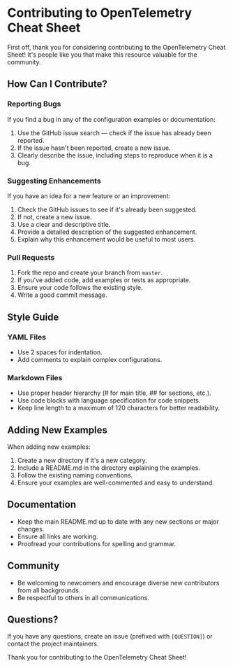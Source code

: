 # Contributing to OpenTelemetry Cheat Sheet

First off, thank you for considering contributing to the OpenTelemetry Cheat Sheet! It's people like you that make this resource valuable for the community.

## How Can I Contribute?

### Reporting Bugs

If you find a bug in any of the configuration examples or documentation:

1. Use the GitHub issue search — check if the issue has already been reported.
2. If the issue hasn't been reported, create a new issue.
3. Clearly describe the issue, including steps to reproduce when it is a bug.

### Suggesting Enhancements

If you have an idea for a new feature or an improvement:

1. Check the GitHub issues to see if it's already been suggested.
2. If not, create a new issue.
3. Use a clear and descriptive title.
4. Provide a detailed description of the suggested enhancement.
5. Explain why this enhancement would be useful to most users.

### Pull Requests

1. Fork the repo and create your branch from `master`.
2. If you've added code, add examples or tests as appropriate.
3. Ensure your code follows the existing style.
4. Write a good commit message.

## Style Guide

### YAML Files

- Use 2 spaces for indentation.
- Add comments to explain complex configurations.

### Markdown Files

- Use proper header hierarchy (# for main title, ## for sections, etc.).
- Use code blocks with language specification for code snippets.
- Keep line length to a maximum of 120 characters for better readability.

## Adding New Examples

When adding new examples:

1. Create a new directory if it's a new category.
2. Include a README.md in the directory explaining the examples.
3. Follow the existing naming conventions.
4. Ensure your examples are well-commented and easy to understand.

## Documentation

- Keep the main README.md up to date with any new sections or major changes.
- Ensure all links are working.
- Proofread your contributions for spelling and grammar.

## Community

- Be welcoming to newcomers and encourage diverse new contributors from all backgrounds.
- Be respectful to others in all communications.

## Questions?

If you have any questions, create an issue (prefixed with `[QUESTION]`) or contact the project maintainers.

Thank you for contributing to the OpenTelemetry Cheat Sheet!